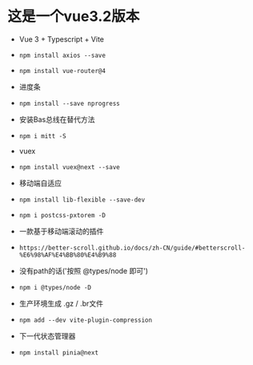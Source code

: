 # 这是一个vue3.2版本 

- Vue 3 + Typescript + Vite
- `npm install axios --save`
- `npm install vue-router@4`

- 进度条
- `npm install --save nprogress` 

- 安装Bas总线在替代方法
- `npm i mitt -S`

- vuex
- `npm install vuex@next --save`

- 移动端自适应
- `npm install lib-flexible --save-dev`
- `npm i postcss-pxtorem -D`

- 一款基于移动端滚动的插件
- `https://better-scroll.github.io/docs/zh-CN/guide/#betterscroll-%E6%98%AF%E4%BB%80%E4%B9%88`
<!--  @click="()=>$router.push('/home')" 直接写再模板上的写法 -->

- 没有path的话('按照 @types/node 即可')
- `npm i @types/node -D`

- 生产环境生成 .gz / .br文件
- `npm add --dev vite-plugin-compression`

- 下一代状态管理器
- `npm install pinia@next`